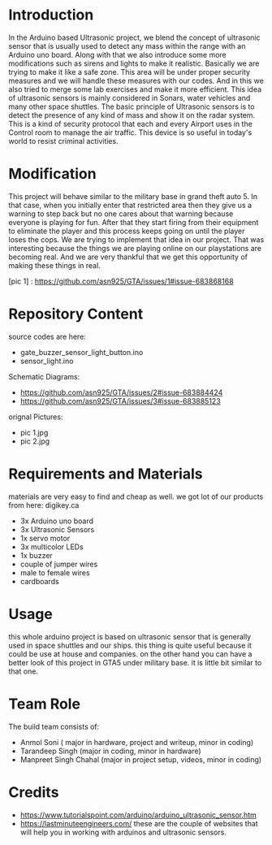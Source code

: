# Introduction
   In the Arduino based Ultrasonic project, we blend the concept of ultrasonic sensor that is usually used to detect any mass within the range with an Arduino uno board. Along with that we also introduce some more modifications such as sirens and lights to make it realistic. Basically we are trying to make it like a safe zone. This area will be under proper security measures and we will handle these measures with our codes. And in this we also tried to merge some lab exercises and make it more efficient.
	   This idea of ultrasonic sensors is mainly considered in Sonars, water vehicles and many other space shuttles. The basic principle of Ultrasonic sensors is to detect the presence of any kind of mass and show it on the radar system. This is a kind of security protocol that each and every Airport uses in the Control room to manage the air traffic. This device is so useful in today's world to resist criminal activities. 
	 
# Modification
  This project will behave similar to the military base in grand theft auto 5. In that case, when you initially enter that restricted area then they give us a warning to step back but no one cares about that warning because everyone is playing for fun. After that they start firing from their equipment to eliminate the player and this process keeps going on until the player loses the cops. We are trying to implement that idea in our project. That was interesting because the things we are playing online on our playstations are becoming real. And we are very thankful that we get this opportunity of making these things in real. 
  
  [pic 1] : https://github.com/asn925/GTA/issues/1#issue-683868168
  
# Repository Content
 source codes are here: 
  * gate_buzzer_sensor_light_button.ino
  * sensor_light.ino
  
 Schematic Diagrams:
 * https://github.com/asn925/GTA/issues/2#issue-683884424
 * https://github.com/asn925/GTA/issues/3#issue-683885123
 
 orignal Pictures:
 * pic 1.jpg
 * pic 2.jpg
 
# Requirements and Materials
  
  materials are very easy to find and cheap as well. we got lot of our products from here: digikey.ca
  
 * 3x Arduino uno board
 * 3x Ultrasonic Sensors
 * 1x servo motor
 * 3x multicolor LEDs
 * 1x buzzer
 * couple of jumper wires 
 * male to female wires
 * cardboards
 
# Usage

this whole arduino project is based on ultrasonic sensor that is generally used in space shuttles and our ships. this thing is quite useful because it could be use at house and companies. on the other hand you can have a better look of this project in GTA5 under military base. it is little bit similar to that one. 

# Team Role

The build team consists of:

* Anmol Soni ( major in hardware, project and writeup, minor in coding)
* Tarandeep Singh (major in coding, minor in hardware)
* Manpreet Singh Chahal (major in project setup, videos, minor in coding)

# Credits

* https://www.tutorialspoint.com/arduino/arduino_ultrasonic_sensor.htm
* https://lastminuteengineers.com/
these are the couple of websites that will help you in working with arduinos and ultrasonic sensors. 
  
